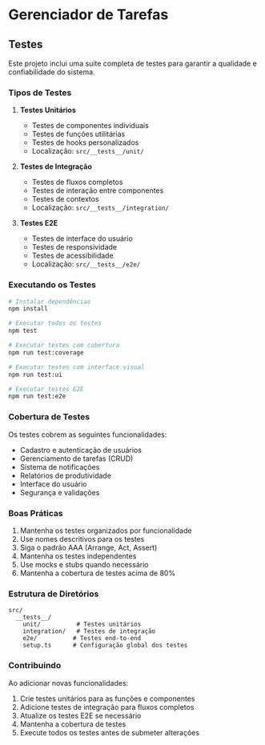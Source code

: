 # Gerenciador de Tarefas

## Testes

Este projeto inclui uma suíte completa de testes para garantir a qualidade e confiabilidade do sistema.

### Tipos de Testes

1. **Testes Unitários**
   - Testes de componentes individuais
   - Testes de funções utilitárias
   - Testes de hooks personalizados
   - Localização: `src/__tests__/unit/`

2. **Testes de Integração**
   - Testes de fluxos completos
   - Testes de interação entre componentes
   - Testes de contextos
   - Localização: `src/__tests__/integration/`

3. **Testes E2E**
   - Testes de interface do usuário
   - Testes de responsividade
   - Testes de acessibilidade
   - Localização: `src/__tests__/e2e/`

### Executando os Testes

```bash
# Instalar dependências
npm install

# Executar todos os testes
npm test

# Executar testes com cobertura
npm run test:coverage

# Executar testes com interface visual
npm run test:ui

# Executar testes E2E
npm run test:e2e
```

### Cobertura de Testes

Os testes cobrem as seguintes funcionalidades:

- Cadastro e autenticação de usuários
- Gerenciamento de tarefas (CRUD)
- Sistema de notificações
- Relatórios de produtividade
- Interface do usuário
- Segurança e validações

### Boas Práticas

1. Mantenha os testes organizados por funcionalidade
2. Use nomes descritivos para os testes
3. Siga o padrão AAA (Arrange, Act, Assert)
4. Mantenha os testes independentes
5. Use mocks e stubs quando necessário
6. Mantenha a cobertura de testes acima de 80%

### Estrutura de Diretórios

```
src/
  __tests__/
    unit/          # Testes unitários
    integration/   # Testes de integração
    e2e/          # Testes end-to-end
    setup.ts      # Configuração global dos testes
```

### Contribuindo

Ao adicionar novas funcionalidades:

1. Crie testes unitários para as funções e componentes
2. Adicione testes de integração para fluxos completos
3. Atualize os testes E2E se necessário
4. Mantenha a cobertura de testes
5. Execute todos os testes antes de submeter alterações 